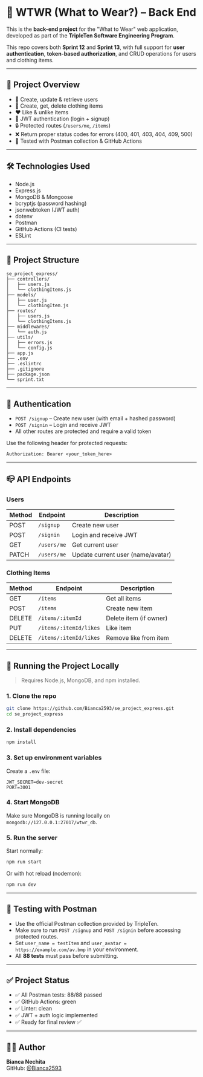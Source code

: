 # 👗 WTWR (What to Wear?) – Back End

This is the **back-end project** for the "What to Wear" web application, developed as part of the **TripleTen Software Engineering Program**.

This repo covers both **Sprint 12** and **Sprint 13**, with full support for **user authentication**, **token-based authorization**, and CRUD operations for users and clothing items.

---

## 🚀 Project Overview

- 👤 Create, update & retrieve users  
- 🧥 Create, get, delete clothing items  
- ❤️ Like & unlike items  
- 🔐 JWT authentication (login + signup)  
- 🔒 Protected routes (`/users/me`, `/items`)  
- ❌ Return proper status codes for errors (400, 401, 403, 404, 409, 500)  
- 🧪 Tested with Postman collection & GitHub Actions  

---

## 🛠 Technologies Used

- Node.js  
- Express.js  
- MongoDB & Mongoose  
- bcryptjs (password hashing)  
- jsonwebtoken (JWT auth)  
- dotenv  
- Postman  
- GitHub Actions (CI tests)  
- ESLint  

---

## 📁 Project Structure

```
se_project_express/
├── controllers/
│   ├── users.js
│   └── clothingItems.js
├── models/
│   ├── user.js
│   └── clothingItem.js
├── routes/
│   ├── users.js
│   └── clothingItems.js
├── middlewares/
│   └── auth.js
├── utils/
│   ├── errors.js
│   └── config.js
├── app.js
├── .env
├── .eslintrc
├── .gitignore
├── package.json
└── sprint.txt
```

---

## 🔐 Authentication

- `POST /signup` – Create new user (with email + hashed password)  
- `POST /signin` – Login and receive JWT  
- All other routes are protected and require a valid token  

Use the following header for protected requests:

```
Authorization: Bearer <your_token_here>
```

---

## 📪 API Endpoints

### Users

| Method | Endpoint         | Description                     |
|--------|------------------|---------------------------------|
| POST   | `/signup`        | Create new user                 |
| POST   | `/signin`        | Login and receive JWT           |
| GET    | `/users/me`      | Get current user                |
| PATCH  | `/users/me`      | Update current user (name/avatar) |

### Clothing Items

| Method | Endpoint               | Description                    |
|--------|------------------------|--------------------------------|
| GET    | `/items`               | Get all items                  |
| POST   | `/items`               | Create new item                |
| DELETE | `/items/:itemId`       | Delete item (if owner)         |
| PUT    | `/items/:itemId/likes` | Like item                      |
| DELETE | `/items/:itemId/likes` | Remove like from item          |

---

## 🧪 Running the Project Locally

> Requires Node.js, MongoDB, and npm installed.

### 1. Clone the repo

```bash
git clone https://github.com/Bianca2593/se_project_express.git
cd se_project_express
```

### 2. Install dependencies

```bash
npm install
```

### 3. Set up environment variables

Create a `.env` file:

```env
JWT_SECRET=dev-secret
PORT=3001
```

### 4. Start MongoDB

Make sure MongoDB is running locally on `mongodb://127.0.0.1:27017/wtwr_db`.

### 5. Run the server

Start normally:

```bash
npm run start
```

Or with hot reload (nodemon):

```bash
npm run dev
```

---

## 🧪 Testing with Postman

- Use the official Postman collection provided by TripleTen.  
- Make sure to run `POST /signup` and `POST /signin` before accessing protected routes.  
- Set `user_name = testItem` and `user_avatar = https://example.com/av.bmp` in your environment.  
- All **88 tests** must pass before submitting.  

---

## ✅ Project Status

- ✅ All Postman tests: 88/88 passed  
- ✅ GitHub Actions: green  
- ✅ Linter: clean  
- ✅ JWT + auth logic implemented  
- ✅ Ready for final review ✅  

---

## 🧑‍💻 Author

**Bianca Nechita**  
GitHub: [@Bianca2593](https://github.com/Bianca2593)
